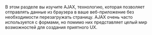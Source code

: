 В этом разделе вы изучите AJAX, технологию, которая позволяет отправлять данные из браузера в ваше веб-приложение без необходимости перезагружать страницу. AJAX очень часто используется с формами, но помимо них представляет целый мир возможностей для создания приятного UX.
